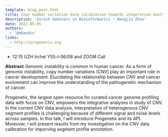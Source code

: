 ```yaml
---
template: blog_post.html
title: Copy number variation data calibration towards intgerative analysis in cancer
description: 'Zurich Seminars in Bioinformatics - Hangjia Zhao'
date: 2022-05-05
authors:
  - '@mbaudis'
links: 
  - http://progenetix.org
---
```


* 12:15 UZH Irchel Y55-l-06/08 and ZOOM Call

**Abstract** Genomic instability is common in human cancer. As a form of genomic instability, copy number variations (CNV) play an important role in cancer development. Elucidating the relationship between CNV and cancer evolvement can improve the understanding of the pathogenetic mechanism of cancer.

<!--more-->

 Progenetix, the largest open resource for curated cancer genome profiling data with focus on CNV, empowers the integrative analyses in study of CNV. In the current CNV data analysis, interpretation of heterogenous CNV segment profiles is challenging because of different signal and noise levels across samples. In this talk, I will introduce Progenetix and its API. Moreover, i will present results from my investigation on the CNV data calibration for imporving segment profile annotation.